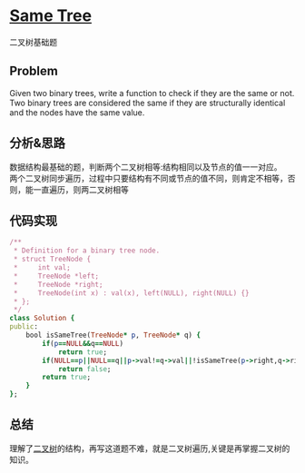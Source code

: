 # [Same Tree](https://leetcode.com/problems/same-tree/description/)
二叉树基础题
## Problem
 Given two binary trees, write a function to check if they are the same or not.</br>
Two binary trees are considered the same if they are structurally identical and the nodes have the same value. 
## 分析&思路
数据结构最基础的题，判断两个二叉树相等:结构相同以及节点的值一一对应。</br>
两个二叉树同步遍历，过程中只要结构有不同或节点的值不同，则肯定不相等，否则，能一直遍历，则两二叉树相等
## 代码实现
```ruby
/**
 * Definition for a binary tree node.
 * struct TreeNode {
 *     int val;
 *     TreeNode *left;
 *     TreeNode *right;
 *     TreeNode(int x) : val(x), left(NULL), right(NULL) {}
 * };
 */
class Solution {
public:
    bool isSameTree(TreeNode* p, TreeNode* q) {
        if(p==NULL&&q==NULL)
            return true;
        if(NULL==p||NULL==q||p->val!=q->val||!isSameTree(p->right,q->right)||!isSameTree(p->left,q->left))
            return false;
        return true;
    }
};
```
## 总结
理解了[二叉树](https://baike.baidu.com/item/%E4%BA%8C%E5%8F%89%E6%A0%91/1602879?fr=aladdin#3)的结构，再写这道题不难，就是二叉树遍历,关键是再掌握二叉树的知识。
